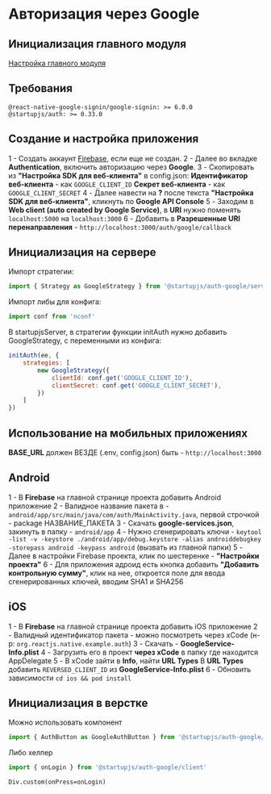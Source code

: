 # Авторизация через Google

## Инициализация главного модуля
[Настройка главного модуля](/docs/auth/main)

## Требования

```
@react-native-google-signin/google-signin: >= 6.0.0
@startupjs/auth: >= 0.33.0
```

## Создание и настройка приложения
1 - Создать аккаунт [Firebase](https://console.firebase.google.com/), если еще не создан.
2 - Далее во вкладке **Authentication**, включить авторизацию через **Google**.
3 - Скопировать из **"Настройка SDK для веб-клиента"** в config.json:
**Идентификатор веб-клиента** - как `GOOGLE_CLIENT_ID`
**Секрет веб-клиента** - как `GOOGLE_CLIENT_SECRET`
4 - Далее навести на **?** после текста **"Настройка SDK для веб-клиента"**, кликнуть по **Google API Console**
5 - Заходим в **Web client (auto created by Google Service)**, в **URI** нужно поменять `localhost:5000` на `localhost:3000`
6 - Добавить в **Разрешенные URI перенаправления** -
`http://localhost:3000/auth/google/callback`

## Инициализация на сервере
Импорт стратегии:
```js
import { Strategy as GoogleStrategy } from '@startupjs/auth-google/server'
```

Импорт либы для конфига:
```js
import conf from 'nconf'
```

В startupjsServer, в стратегии функции initAuth нужно добавить GoogleStrategy, с переменными из конфига:
```js
initAuth(ee, {
    strategies: [
        new GoogleStrategy({
            clientId: conf.get('GOOGLE_CLIENT_ID'),
            clientSecret: conf.get('GOOGLE_CLIENT_SECRET'),
        })
    ]
})
```

## Использование на мобильных приложениях
**BASE_URL** должен ВЕЗДЕ (.env, config.json) быть - `http://localhost:3000`

## Android
1 - В **Firebase** на главной странице проекта добавить Android приложение
2 - Валидное название пакета в - `android/app/src/main/java/com/auth/MainActivity.java`, первой строчкой - package НАЗВАНИЕ_ПАКЕТА
3 - Скачать **google-services.json**, закинуть в папку - `android/app`
4 - Нужно сгенерировать ключи - `keytool -list -v -keystore ./android/app/debug.keystore -alias androiddebugkey -storepass android -keypass android` (вызвать из главной папки)
5 - Далее в настройки Firebase проекта, клик по шестеренке - **"Настройки проекта"**
6 - Для приложения адроид есть кнопка добавить **"Добавить контрольную сумму"**, клик на нее, откроется поле для ввода сгенерированных ключей, вводим SHA1 и SHA256

## iOS
1 - В **Firebase** на главной странице проекта добавить iOS приложение
2 - Валидный идентификатор пакета - можно посмотреть через xCode (н-р: `org.reactjs.native.example.auth`)
3 - Скачать - **GoogleService-Info.plist**
4 - Загрузить его в проект **через xCode** в папку где находится AppDelegate
5 - В xCode зайти в **Info**, найти **URL Types**
В **URL Types** добавить `REVERSED_CLIENT_ID` из **GoogleService-Info.plist**
6 - Обновить зависимости `cd ios && pod install`

## Инициализация в верстке
Можно использовать компонент
```js
import { AuthButton as GoogleAuthButton } from '@startupjs/auth-google/client'
```

Либо хелпер
```js
import { onLogin } from '@startupjs/auth-google/client'
```
```pug
Div.custom(onPress=onLogin)
```

